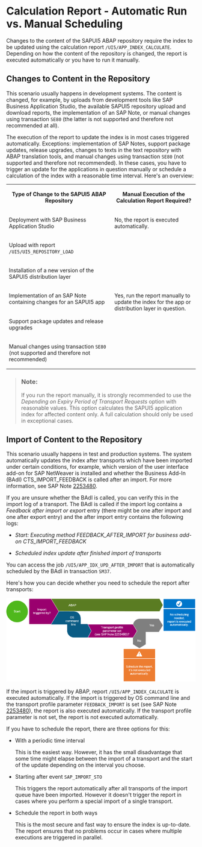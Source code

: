<!-- loiofbce0ba7a31f4073959efd705924af45 -->

# Calculation Report - Automatic Run vs. Manual Scheduling

Changes to the content of the SAPUI5 ABAP repository require the index to be updated using the calculation report `/UI5/APP_INDEX_CALCULATE`. Depending on how the content of the repository is changed, the report is executed automatically or you have to run it manually.



## Changes to Content in the Repository

This scenario usually happens in development systems. The content is changed, for example, by uploads from development tools like SAP Business Application Studio, the available SAPUI5 repository upload and download reports, the implementation of an SAP Note, or manual changes using transaction `SE80` \(the latter is not supported and therefore not recommended at all\).

The execution of the report to update the index is in most cases triggered automatically. Exceptions: implementation of SAP Notes, support package updates, release upgrades, changes to texts in the text repository with ABAP translation tools, and manual changes using transaction `SE80` \(not supported and therefore not recommended\). In these cases, you have to trigger an update for the applications in question manually or schedule a calculation of the index with a reasonable time interval. Here's an overview:


<table>
<tr>
<th valign="top">

Type of Change to the SAPUI5 ABAP Repository

</th>
<th valign="top">

Manual Execution of the Calculation Report Required?

</th>
</tr>
<tr>
<td valign="top">

Deployment with SAP Business Application Studio 

</td>
<td valign="top" rowspan="3">

No, the report is executed automatically.

</td>
</tr>
<tr>
<td valign="top">

Upload with report `/UI5/UI5_REPOSITORY_LOAD` 

</td>
</tr>
<tr>
<td valign="top">

Installation of a new version of the SAPUI5 distribution layer

</td>
</tr>
<tr>
<td valign="top">

Implementation of an SAP Note containing changes for an SAPUI5 app

</td>
<td valign="top" rowspan="3">

Yes, run the report manually to update the index for the app or distribution layer in question.

</td>
</tr>
<tr>
<td valign="top">

Support package updates and release upgrades

</td>
</tr>
<tr>
<td valign="top">

Manual changes using transaction `SE80` \(not supported and therefore not recommended\)

</td>
</tr>
</table>

> ### Note:  
> If you run the report manually, it is strongly recommended to use the *Depending on Expiry Period of Transport Requests* option with reasonable values. This option calculates the SAPUI5 application index for affected content only. A full calculation should only be used in exceptional cases.



## Import of Content to the Repository

This scenario usually happens in test and production systems. The system automatically updates the index after transports which have been imported under certain conditions, for example, which version of the user interface add-on for SAP NetWeaver is installed and whether the Business Add-In \(BAdI\) CTS\_IMPORT\_FEEDBACK is called after an import. For more information, see SAP Note [2253480](https://me.sap.com/notes/2253480).

If you are unsure whether the BAdI is called, you can verify this in the import log of a transport. The BAdI is called if the import log contains a *Feedback after import or export* entry \(there might be one after import and one after export entry\) and the after import entry contains the following logs:

-   *Start: Executing method FEEDBACK\_AFTER\_IMPORT for business add-on CTS\_IMPORT\_FEEDBACK*

-   *Scheduled index update after finished import of transports*


You can access the job `/UI5/APP_IDX_UPD_AFTER_IMPORT` that is automatically scheduled by the BAdI in transaction `SM37`.

Here's how you can decide whether you need to schedule the report after transports:

![The graphic is explained in the accompanying text.](images/Decide_whether_you_need_to_schedule_the_report_35e150c.png)

If the import is triggered by ABAP, report `/UI5/APP_INDEX_CALCULATE` is executed automatically. If the import is triggered by OS command line and the transport profile parameter `FEEDBACK_IMPORT` is set \(see SAP Note [2253480](https://me.sap.com/notes/2253480)\), the report is also executed automatically. If the transport profile parameter is not set, the report is not executed automatically.

If you have to schedule the report, there are three options for this:

-   With a periodic time interval

    This is the easiest way. However, it has the small disadvantage that some time might elapse between the import of a transport and the start of the update depending on the interval you choose.

-   Starting after event `SAP_IMPORT_STO`

    This triggers the report automatically after all transports of the import queue have been imported. However it doesn't trigger the report in cases where you perform a special import of a single transport.

-   Schedule the report in both ways

    This is the most secure and fast way to ensure the index is up-to-date. The report ensures that no problems occur in cases where multiple executions are triggered in parallel.


